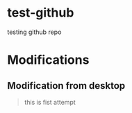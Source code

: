 # test-github
testing github repo

# Modifications
## Modification from desktop
> this is fist attempt
